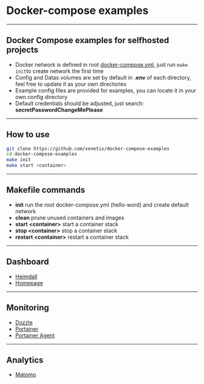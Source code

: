 # Docker-compose examples

---

## Docker Compose examples for selfhosted projects

 - Docker network is defined in root [docker-compose.yml](docker-compose.yml), just run `make init`to create network the first time
 - Config and Datas volumes are set by default in **.env** of each directory, feel free to update it as your own directories
 - Example config files are provided for examples, you can locate it in your own config directory
 - Default credentials should be adjusted, just search: **secretPasswordChangeMePlease**

---

## How to use

```bash
git clone https://github.com/xenetis/docker-compose-examples
cd docker-compose-examples
make init
make start <container>
```
---

## Makefile commands

 - **init** run the root docker-compose.yml (hello-word) and create default network
 - **clean** prune unused containers and images
 - **start \<container>** start a container stack 
 - **stop \<container>** stop a container stack
- **restart \<container>** restart a container stack

---

## Dashboard
 - [Heimdall](heimdall)
 - [Homepage](homepage)

---

## Monitoring
- [Dozzle](dozzle)
- [Portainer](portainer)
- [Portainer Agent](portainer-agent)


---


## Analytics
- [Matomo](matomo)